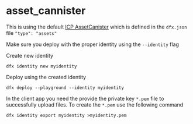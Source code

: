 # asset_cannister

This is using the default [ICP AssetCanister](https://internetcomputer.org/docs/current/references/asset-canister) which is defined in the `dfx.json` file `"type": "assets"`

Make sure you deploy with the proper identity using the `--identity` flag

Create new identity
```
dfx identity new myidentity
```

Deploy using the created identity
```
dfx deploy --playground --identity myidentity
```

In the client app you need the provide the private key `*.pem` file to successfully upload files. To create the `*.pem` use the following command
```
dfx identity export myidentity >myidentity.pem
```